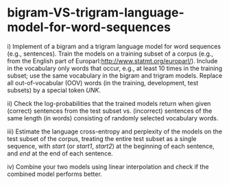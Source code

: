 # bigram-VS-trigram-language-model-for-word-sequences

i) Implement of a bigram and a trigram language model for word sequences (e.g., sentences). Train the models on a training subset of a corpus (e.g., from the English part of Europarl:http://www.statmt.org/europarl/). Include in the vocabulary only words that occur, e.g., at least 10 times in the training subset; use the same vocabulary in the bigram and trigram models. Replace all out-of-vocabular (OOV) words (in the training, development, test subsets) by a special token *UNK*. 

ii) Check the log-probabilities that the trained models return when given (correct) sentences from the test subset vs. (incorrect) sentences of the same length (in words) consisting of randomly selected vocabulary words.

iii) Estimate the language cross-entropy and perplexity of the models on the test subset of the corpus, treating the entire test subset as a single sequence, with *start* (or *start1*, *start2*) at the beginning of each sentence, and *end* at the end of each sentence. 

iv) Combine your two models using linear interpolation and check if the combined model performs better.
